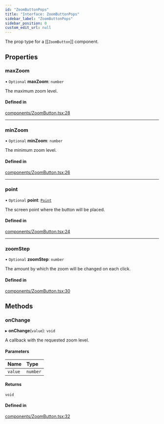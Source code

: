 ```yaml
---
id: "ZoomButtonPops"
title: "Interface: ZoomButtonPops"
sidebar_label: "ZoomButtonPops"
sidebar_position: 0
custom_edit_url: null
---
```


The prop type for a [[`ZoomButton`]] component.

## Properties

### maxZoom

• `Optional` **maxZoom**: `number`

The maximum zoom level.

#### Defined in

[components/ZoomButton.tsx:28](https://github.com/rob-blackbourn/jetblack-map/blob/32451b5/src/components/ZoomButton.tsx#L28)

___

### minZoom

• `Optional` **minZoom**: `number`

The minimum zoom level.

#### Defined in

[components/ZoomButton.tsx:26](https://github.com/rob-blackbourn/jetblack-map/blob/32451b5/src/components/ZoomButton.tsx#L26)

___

### point

• `Optional` **point**: [`Point`](../modules.md#point)

The screen point where the button will be placed.

#### Defined in

[components/ZoomButton.tsx:24](https://github.com/rob-blackbourn/jetblack-map/blob/32451b5/src/components/ZoomButton.tsx#L24)

___

### zoomStep

• `Optional` **zoomStep**: `number`

The amount by which the zoom will be changed on each click.

#### Defined in

[components/ZoomButton.tsx:30](https://github.com/rob-blackbourn/jetblack-map/blob/32451b5/src/components/ZoomButton.tsx#L30)

## Methods

### onChange

▸ **onChange**(`value`): `void`

A callback with the requested zoom level.

#### Parameters

| Name | Type |
| :------ | :------ |
| `value` | `number` |

#### Returns

`void`

#### Defined in

[components/ZoomButton.tsx:32](https://github.com/rob-blackbourn/jetblack-map/blob/32451b5/src/components/ZoomButton.tsx#L32)
